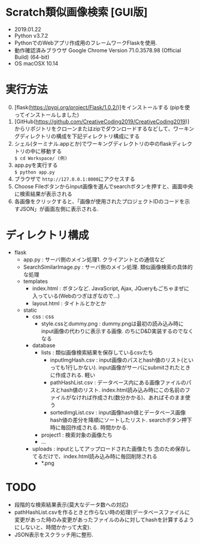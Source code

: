 # Scratch類似画像検索 [GUI版]
- 2019.01.22
- Python v3.7.2
- PythonでのWebアプリ作成用のフレームワークFlaskを使用.
- 動作確認済みブラウザ Google Chrome Version 71.0.3578.98 (Official Build) (64-bit)
- OS macOSX 10.14

# 実行方法
0. [flask(https://pypi.org/project/Flask/1.0.2/)]をインストールする (pipを使ってインストールしました)
1. [GitHub(https://github.com/CreativeCoding2019/CreativeCoding2019)]からリポジトリをクローンまたはzipでダウンロードするなどして、ワーキングディレクトリの構成を下記ディレクトリ構成にする
2. シェル(ターミナル.appとか)でワーキングディレクトリの中のflaskディレクトリの中に移動する</br>
   `$ cd Workspace/ (例)`
3. app.pyを実行する</br>
   `$ python app.py`
4. ブラウザで `http://127.0.0.1:8000`にアクセスする
5. Choose Fileボタンからinput画像を選んでsearchボタンを押すと、画面中央に検索結果が表示される
6. 各画像をクリックすると、「画像が使用されたプロジェクトIDのコードを示すJSON」が画面左側に表示される.

# ディレクトリ構成
- flask
	- app.py                       : サーバ側のメイン処理1. クライアントとの通信など
	- SearchSimilarImage.py        : サーバ側のメイン処理.	類似画像検索の具体的な処理
	- templates
		- index.html               : ボタンなど. JavaScript, Ajax, JQueryもごちゃまぜに入っている(Webのつぎはぎなので...)
		- layout.html              : タイトルとか<head>とか
	- static
		- css                      : css
			- style.cssとdummy.png  : dummy.pngは最初の読み込み時にinput画像の代わりに表示する画像. のちにD&D実装するのでなくなる
		- database
			- lists                : 類似画像検索結果を保存しているcsvたち
				- inputImgHash.csv : input画像のパスとhash値のリスト(といっても1行しかない). input画像がサーバにsubmitされたときに作成される. 軽い
				- pathHashList.csv : データベース内にある画像ファイルのパスとhash値のリスト. index.html読み込み時にこの名前のファイルがなければ作成され(数分かかる)、あればそのまま使う
				- sortedImgList.csv : input画像hash値とデータベース画像hash値の差分を降順にソートしたリスト. searchボタン押下時に毎回作成される. 時間かかる.
			- project1             : 検索対象の画像たち
			- ...
		- uploads                  : inputとしてアップロードされた画像たち 念のため保存してるだけで、index.html読み込み時に毎回削除される
			- *.png
# TODO
- 段階的な検索結果表示(莫大なデータ数への対応)
- pathHashList.csvを作るときと作らない時の処理(データベースファイルに変更があった時のみ変更があったファイルのみに対してhashを計算するようにしないと、時間かかって大変).
- JSON表示をスクラッチ用に整形.

